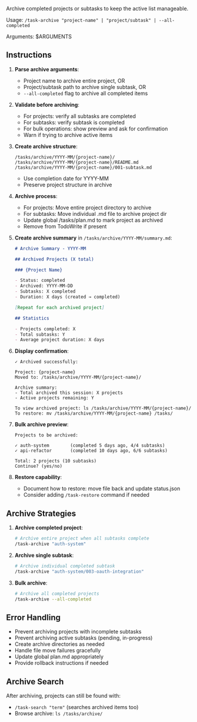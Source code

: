Archive completed projects or subtasks to keep the active list manageable.

Usage: `/task-archive "project-name" | "project/subtask" | --all-completed`

Arguments: $ARGUMENTS

## Instructions

1. **Parse archive arguments**:
   - Project name to archive entire project, OR
   - Project/subtask path to archive single subtask, OR
   - `--all-completed` flag to archive all completed items

2. **Validate before archiving**:
   - For projects: verify all subtasks are completed
   - For subtasks: verify subtask is completed
   - For bulk operations: show preview and ask for confirmation
   - Warn if trying to archive active items

3. **Create archive structure**:
   ```
   /tasks/archive/YYYY-MM/{project-name}/
   /tasks/archive/YYYY-MM/{project-name}/README.md
   /tasks/archive/YYYY-MM/{project-name}/001-subtask.md
   ```
   - Use completion date for YYYY-MM
   - Preserve project structure in archive

4. **Archive process**:
   - For projects: Move entire project directory to archive
   - For subtasks: Move individual .md file to archive project dir
   - Update global /tasks/plan.md to mark project as archived
   - Remove from TodoWrite if present

5. **Create archive summary** in `/tasks/archive/YYYY-MM/summary.md`:
   ```markdown
   # Archive Summary - YYYY-MM

   ## Archived Projects (X total)

   ### {Project Name}

   - Status: completed
   - Archived: YYYY-MM-DD
   - Subtasks: X completed
   - Duration: X days (created → completed)

   [Repeat for each archived project]

   ## Statistics

   - Projects completed: X
   - Total subtasks: Y
   - Average project duration: X days
   ```

6. **Display confirmation**:
   ```
   ✓ Archived successfully:

   Project: {project-name}
   Moved to: /tasks/archive/YYYY-MM/{project-name}/

   Archive summary:
   - Total archived this session: X projects
   - Active projects remaining: Y

   To view archived project: ls /tasks/archive/YYYY-MM/{project-name}/
   To restore: mv /tasks/archive/YYYY-MM/{project-name} /tasks/
   ```

7. **Bulk archive preview**:
   ```
   Projects to be archived:

   ✓ auth-system        (completed 5 days ago, 4/4 subtasks)
   ✓ api-refactor       (completed 10 days ago, 6/6 subtasks)

   Total: 2 projects (10 subtasks)
   Continue? (yes/no)
   ```

8. **Restore capability**:
   - Document how to restore: move file back and update status.json
   - Consider adding `/task-restore` command if needed

## Archive Strategies

1. **Archive completed project**:
   ```bash
   # Archive entire project when all subtasks complete
   /task-archive "auth-system"
   ```

2. **Archive single subtask**:
   ```bash
   # Archive individual completed subtask
   /task-archive "auth-system/003-oauth-integration"
   ```

3. **Bulk archive**:
   ```bash
   # Archive all completed projects
   /task-archive --all-completed
   ```

## Error Handling

- Prevent archiving projects with incomplete subtasks
- Prevent archiving active subtasks (pending, in-progress)
- Create archive directories as needed
- Handle file move failures gracefully
- Update global plan.md appropriately
- Provide rollback instructions if needed

## Archive Search

After archiving, projects can still be found with:

- `/task-search "term"` (searches archived items too)
- Browse archive: `ls /tasks/archive/`
